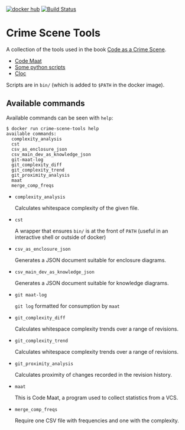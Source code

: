 [![docker hub](https://img.shields.io/badge/docker-crime--scene--tools-blue.svg)](https://hub.docker.com/r/rwstauner/crime-scene-tools)
[![Build Status](https://travis-ci.org/rwstauner/docker-crime-scene-tools.svg?branch=master)](https://travis-ci.org/rwstauner/docker-crime-scene-tools)

# Crime Scene Tools

A collection of the tools used in the book
[Code as a Crime Scene](https://pragprog.com/book/atcrime/your-code-as-a-crime-scene).

- [Code Maat](https://github.com/adamtornhill/code-maat)
- [Some python scripts](http://www.adamtornhill.com/code/crimescenetools.htm)
- [Cloc](http://cloc.sourceforge.net/)

Scripts are in `bin/` (which is added to `$PATH` in the docker image).

## Available commands

Available commands can be seen with `help`:

    $ docker run crime-scene-tools help
    available commands:
      complexity_analysis
      cst
      csv_as_enclosure_json
      csv_main_dev_as_knowledge_json
      git-maat-log
      git_complexity_diff
      git_complexity_trend
      git_proximity_analysis
      maat
      merge_comp_freqs

- `complexity_analysis`

    Calculates whitespace complexity of the given file.

- `cst`

    A wrapper that ensures `bin/` is at the front of `PATH`
    (useful in an interactive shell or outside of docker)

- `csv_as_enclosure_json`

    Generates a JSON document suitable for enclosure diagrams.

- `csv_main_dev_as_knowledge_json`

    Generates a JSON document suitable for knowledge diagrams.

- `git maat-log`

    `git log` formatted for consumption by `maat`

- `git_complexity_diff`

    Calculates whitespace complexity trends over a range of revisions.

- `git_complexity_trend`

    Calculates whitespace complexity trends over a range of revisions.

- `git_proximity_analysis`

    Calculates proximity of changes recorded in the revision history.

- `maat`

    This is Code Maat, a program used to collect statistics from a VCS.

- `merge_comp_freqs`

    Require one CSV file with frequencies and one with the complexity.
